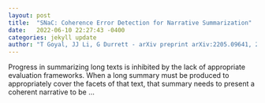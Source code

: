 ```yaml
---
layout: post
title:  "SNaC: Coherence Error Detection for Narrative Summarization"
date:   2022-06-10 22:27:43 -0400
categories: jekyll update
author: "T Goyal, JJ Li, G Durrett - arXiv preprint arXiv:2205.09641, 2022"
---
```

Progress in summarizing long texts is inhibited by the lack of appropriate evaluation frameworks. When a long summary must be produced to appropriately cover the facets of that text, that summary needs to present a coherent narrative to be …
